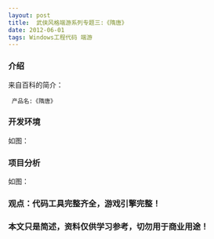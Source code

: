 ```yaml
---
layout: post
title:  武侠风格端游系列专题三:《隋唐》
date: 2012-06-01
tags: Windows工程代码 端游
---
```



### 介绍


来自百科的简介：

	 产品名:《隋唐》




### 开发环境

如图：

### 项目分析

如图：



### 观点：代码工具完整齐全，游戏引擎完整！


### 本文只是简述，资料仅供学习参考，切勿用于商业用途！